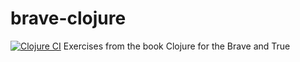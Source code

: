 # brave-clojure
[![Clojure CI](https://github.com/aquaraga/brave-clojure/actions/workflows/clojure.yml/badge.svg)](https://github.com/aquaraga/brave-clojure/actions/workflows/clojure.yml)
Exercises from the book Clojure for the Brave and True
